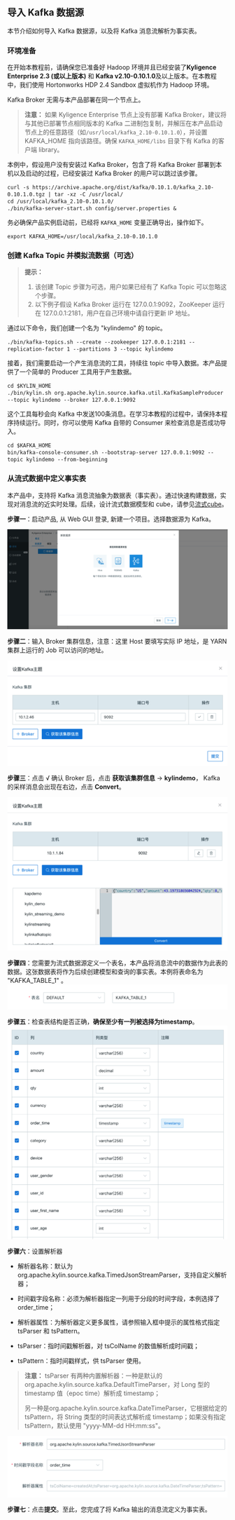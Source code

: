 ## 导入 Kafka 数据源
本节介绍如何导入 Kafka 数据源，以及将 Kafka 消息流解析为事实表。



### 环境准备

在开始本教程前，请确保您已准备好 Hadoop 环境并且已经安装了**Kyligence Enterprise 2.3 (或以上版本)** 和 **Kafka v2.10-0.10.1.0**及以上版本。在本教程中，我们使用 Hortonworks HDP 2.4 Sandbox 虚拟机作为 Hadoop 环境。

Kafka Broker 无需与本产品部署在同一个节点上。

> **注意：** 如果 Kyligence Enterprise 节点上没有部署 Kafka Broker，建议将与其他已部署节点相同版本的 Kafka 二进制包复制，并解压在本产品启动节点上的任意路径（如`/usr/local/kafka_2.10-0.10.1.0`），并设置 KAFKA_HOME 指向该路径。确保 `KAFKA_HOME/libs` 目录下有 Kafka 的客户端 library。

本例中，假设用户没有安装过 Kafka Broker，包含了将 Kafka Broker 部署到本机以及启动的过程，已经安装过 Kafka Broker 的用户可以跳过该步骤。

```shell
curl -s https://archive.apache.org/dist/kafka/0.10.1.0/kafka_2.10-0.10.1.0.tgz | tar -xz -C /usr/local/
cd /usr/local/kafka_2.10-0.10.1.0/
./bin/kafka-server-start.sh config/server.properties &
```

务必确保产品实例启动前，已经将 `KAFKA_HOME` 变量正确导出，操作如下。

```shell
export KAFKA_HOME=/usr/local/kafka_2.10-0.10.1.0
```



### 创建 Kafka Topic 并模拟流数据（可选）

> **提示：**
> 1. 该创建 Topic 步骤为可选，用户如果已经有了 Kafka Topic 可以忽略这个步骤。
> 2. 以下例子假设 Kafka Broker 运行在 127.0.0.1:9092，ZooKeeper 运行在 127.0.0.1:2181，用户在自己环境中请自行更新 IP 地址。

通过以下命令，我们创建一个名为 "kylindemo" 的 topic。

```shell
./bin/kafka-topics.sh --create --zookeeper 127.0.0.1:2181 --replication-factor 1 --partitions 3 --topic kylindemo
```

接着，我们需要启动一个产生消息流的工具，持续往 topic 中导入数据。本产品提供了一个简单的 Producer 工具用于产生数据。

```shell
cd $KYLIN_HOME
./bin/kylin.sh org.apache.kylin.source.kafka.util.KafkaSampleProducer --topic kylindemo --broker 127.0.0.1:9092
```
这个工具每秒会向 Kafka 中发送100条消息。在学习本教程的过程中，请保持本程序持续运行。同时，你可以使用 Kafka 自带的 Consumer 来检查消息是否成功导入。

```shell
cd $KAFKA_HOME
bin/kafka-console-consumer.sh --bootstrap-server 127.0.0.1:9092 --topic kylindemo --from-beginning
```



### 从流式数据中定义事实表

本产品中，支持将 Kafka 消息流抽象为数据表（事实表）。通过快速构建数据，实现对消息流的近实时处理。后续，设计流式数据模型和 cube，请参见[流式cube](../streaming_cube.cn.md)。

**步骤一**：启动产品, 从 Web GUI 登录, 新建一个项目。选择数据源为 Kafka。

![](images/kafka_import.cn.png)

**步骤二**：输入 Broker 集群信息，注意：这里 Host 要填写实际 IP 地址，是 YARN 集群上运行的 Job 可以访问的地址。

![输入 Broker 集群信息](images/kafka_setting.png)

**步骤三**：点击 √ 确认 Broker 后，点击 **获取该集群信息** -> **kylindemo**， Kafka 的采样消息会出现在右边，点击 **Convert**。

![获取 Broker 集群信息](images/kafka_info.cn.png)

**步骤四**：您需要为流式数据源定义一个表名，本产品将消息流中的数据作为此表的数据。这张数据表将作为后续创建模型和查询的事实表。本例将表命名为 "KAFKA_TABLE_1" 。
![为流式数据源定义表名](images/kafka_name.cn.png)

**步骤五**：检查表结构是否正确，**确保至少有一列被选择为timestamp**。
![至少一列为 timestamp](images/kafka_check_timestamp.cn.png)

**步骤六**：设置解析器

- 解析器名称：默认为 org.apache.kylin.source.kafka.TimedJsonStreamParser，支持自定义解析器；

- 时间戳字段名称：必须为解析器指定一列用于分段的时间字段，本例选择了 order_time；

- 解析器属性：为解析器定义更多属性，请参照输入框中提示的属性格式指定 tsParser 和 tsPattern。

- tsParser：指时间戳解析器，对 tsColName 的数值解析成时间戳；
- tsPattern：指时间戳样式，供 tsParser 使用。

> **注意：** tsParser 有两种内置解析器：一种是默认的 org.apache.kylin.source.kafka.DefaultTimeParser，对 Long 型的 timestamp 值（epoc time）解析成 timestamp；
>
> 另一种是org.apache.kylin.source.kafka.DateTimeParser，它根据给定的 tsPattern，将 String 类型的时间表达式解析成 timestamp；如果没有指定 tsPattern，默认使用 "yyyy-MM-dd HH:mm:ss"。

![设置解析器](images/kafka_parser.cn.png)

**步骤七**：点击**提交**。至此，您完成了将 Kafka 输出的消息流定义为事实表。




